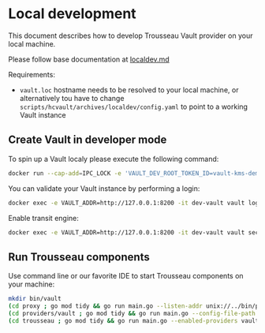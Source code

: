 # Local development

This document describes how to develop Trousseau Vault provider on your local machine.

Please follow base documentation at [localdev.md](../localdev.md)

Requirements:

* `vault.loc` hostname needs to be resolved to your local machine, or alternatively tou have to change `scripts/hcvault/archives/localdev/config.yaml` to point to a working Vault instance

## Create Vault in developer mode

To spin up a Vault localy please execute the following command:

```bash
docker run --cap-add=IPC_LOCK -e 'VAULT_DEV_ROOT_TOKEN_ID=vault-kms-demo' -p 8200:8200 -d --name=dev-vault vault
```

You can validate your Vault instance by performing a login:

```bash
docker exec -e VAULT_ADDR=http://127.0.0.1:8200 -it dev-vault vault login vault-kms-demo  
```

Enable transit engine:
```bash
docker exec -e VAULT_ADDR=http://127.0.0.1:8200 -it dev-vault vault secrets enable transit
```

## Run Trousseau components

Use command line or our favorite IDE to start Trousseau components on your machine:

```bash
mkdir bin/vault
(cd proxy ; go mod tidy && go run main.go --listen-addr unix://../bin/proxy.socket --trousseau-addr ../bin/trousseau.socket)
(cd providers/vault ; go mod tidy && go run main.go --config-file-path ../../scripts/hcvault/archives/localdev/vault.yaml --listen-addr unix://../../bin/vault/vault.socket --zap-encoder=console --v=5)
(cd trousseau ; go mod tidy && go run main.go --enabled-providers vault --socket-location ../bin --listen-addr unix://../bin/trousseau.socket --zap-encoder=console --v=5)
```
